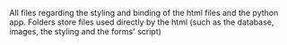 All files regarding the styling and binding of the html files and the python app.
Folders store files used directly by the html (such as the database, images, the styling and the forms' script)
